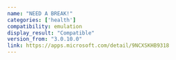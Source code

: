 ```yaml
---
name: "NEED A BREAK!"
categories: ['health']
compatibility: emulation
display_result: "Compatible"
version_from: "3.0.10.0"
link: https://apps.microsoft.com/detail/9NCXSKHB9318
---
```

